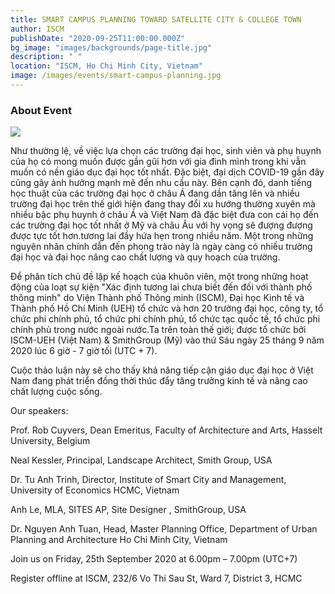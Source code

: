 ```yaml
---
title: SMART CAMPUS PLANNING TOWARD SATELLITE CITY & COLLEGE TOWN
author: ISCM
publishDate: "2020-09-25T11:00:00.000Z"
bg_image: "images/backgrounds/page-title.jpg"
description: " "
location: "ISCM, Ho Chi Minh City, Vietnam"
image: /images/events/smart-campus-planning.jpg
---
```


### About Event

<!--StartFragment-->

![](blob:https://iscm.ueh.edu.vn/e97a59da-8d30-4299-9565-b7c97a9a02c4)

Như thường lệ, về việc lựa chọn các trường đại học, sinh viên và phụ huynh của họ có mong muốn được gần gũi hơn với gia đình mình trong khi vẫn muốn có nền giáo dục đại học tốt nhất. Đặc biệt, đại dịch COVID-19 gần đây cũng gây ảnh hưởng mạnh mẽ đến nhu cầu này. Bên cạnh đó, danh tiếng học thuật của các trường đại học ở châu Á đang dần tăng lên và nhiều trường đại học trên thế giới hiện đang thay đổi xu hướng thường xuyên mà nhiều bậc phụ huynh ở châu Á và Việt Nam đã đặc biệt đưa con cái họ đến các trường đại học tốt nhất ở Mỹ và châu Âu với hy vọng sẽ đượng đượng được tực tốt hơn.tương lai đầy hứa hẹn trong nhiều năm. Một trong những nguyên nhân chính dẫn đến phong trào này là ngày càng có nhiều trường đại học và đại học nâng cao chất lượng và quy hoạch của trường.

Để phân tích chủ đề lập kế hoạch của khuôn viên, một trong những hoạt động của loạt sự kiện "Xác định tương lai chưa biết đến đối với thành phố thông minh" do Viện Thành phố Thông minh (ISCM), Đại học Kinh tế và Thành phố Hồ Chí Minh (UEH) tổ chức và hơn 20 trường đại học, công ty, tổ chức phi chính phủ, tổ chức phi chính phủ, tổ chức tạc quốc tế, tổ chức phi chính phủ trong nước ngoài nước.Ta trên toàn thế giới; được tổ chức bởi ISCM-UEH (Việt Nam) & SmithGroup (Mỹ) vào thứ Sáu ngày 25 tháng 9 năm 2020 lúc 6 giờ - 7 giờ tối (UTC + 7).

Cuộc thảo luận này sẽ cho thấy khả năng tiếp cận giáo dục đại học ở Việt Nam đang phát triển đồng thời thúc đẩy tăng trưởng kinh tế và nâng cao chất lượng cuộc sống.

Our speakers:

Prof. Rob Cuyvers, Dean Emeritus, Faculty of Architecture and Arts, Hasselt University, Belgium

Neal Kessler, Principal, Landscape Architect, Smith Group, USA

Dr. Tu Anh Trinh, Director, Institute of Smart City and Management, University of Economics HCMC, Vietnam

Anh Le, MLA, SITES AP, Site Designer , SmithGroup, USA

Dr. Nguyen Anh Tuan, Head, Master Planning Office, Department of Urban Planning and Architecture Ho Chi Minh City, Vietnam

Join us on Friday, 25th September 2020 at 6.00pm – 7.00pm (UTC+7)

Register offline at ISCM, 232/6 Vo Thi Sau St, Ward 7, District 3, HCMC

<!--EndFragment-->